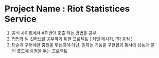 # Project Name : Riot Statistices Service

1. 공식 사이트에서 API받아 호출 하는 방법을 공부
2. 협업과 팀 깃허브를 공부하기 위한 프로젝트 ( 커밋 메시지, PR 중점 )
3. 단순히 구현에만 중점을 두는것이 아닌, 원하는 기능을 구현함과 동시에 성능과 클린 코드에 중점을 두는 프로젝트
